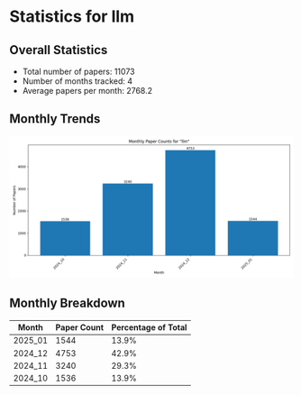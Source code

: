 # Statistics for llm

## Overall Statistics

- Total number of papers: 11073
- Number of months tracked: 4
- Average papers per month: 2768.2

## Monthly Trends

![Monthly Paper Counts](monthly_stats.png)

## Monthly Breakdown

| Month | Paper Count | Percentage of Total |
| --- | --- | --- |
| 2025_01 | 1544 | 13.9% |
| 2024_12 | 4753 | 42.9% |
| 2024_11 | 3240 | 29.3% |
| 2024_10 | 1536 | 13.9% |
